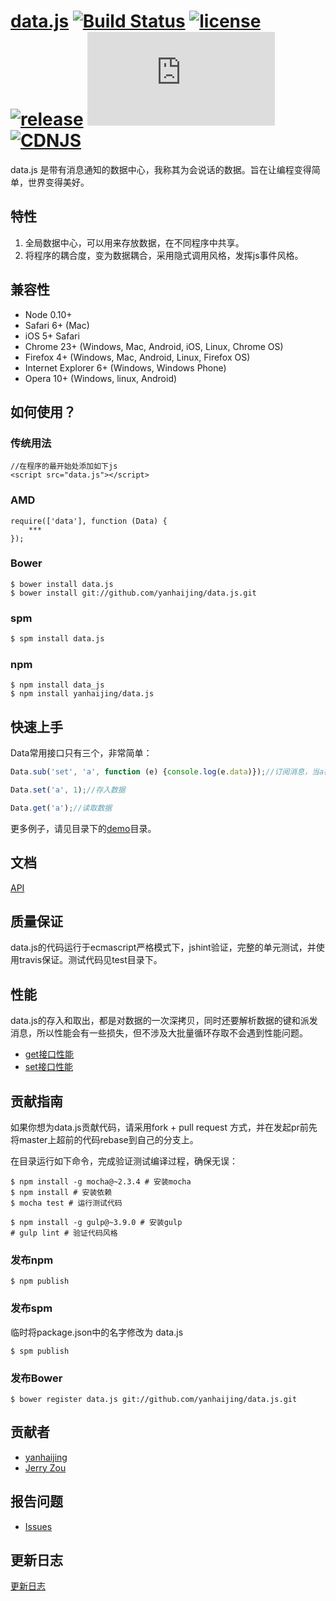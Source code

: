 # [data.js](https://github.com/yanhaijing/data.js) [![Build Status](https://travis-ci.org/yanhaijing/data.js.svg?branch=master)](https://travis-ci.org/yanhaijing/data.js) [![license](http://img.shields.io/npm/l/express.svg)](https://github.com/yanhaijing/data.js/blob/master/MIT-LICENSE.txt) [![release](https://img.shields.io/badge/release-v0.3.0-orange.svg)](https://github.com/yanhaijing/data.js/releases/tag/v0.3.0) [![spm package](http://spmjs.io/badge/data.js)](http://spmjs.io/package/data.js) [![CDNJS](https://img.shields.io/cdnjs/v/data.js.svg)](https://cdnjs.com/libraries/data.js)

data.js 是带有消息通知的数据中心，我称其为会说话的数据。旨在让编程变得简单，世界变得美好。

## 特性

1. 全局数据中心，可以用来存放数据，在不同程序中共享。
2. 将程序的耦合度，变为数据耦合，采用隐式调用风格，发挥js事件风格。

## 兼容性

- Node 0.10+
- Safari 6+ (Mac)
- iOS 5+ Safari
- Chrome 23+ (Windows, Mac, Android, iOS, Linux, Chrome OS)
- Firefox 4+ (Windows, Mac, Android, Linux, Firefox OS)
- Internet Explorer 6+ (Windows, Windows Phone)
- Opera 10+ (Windows, linux, Android)

## 如何使用？

### 传统用法

	//在程序的最开始处添加如下js
	<script src="data.js"></script>

### AMD

	require(['data'], function (Data) {
		***
	});

### Bower

    $ bower install data.js
    $ bower install git://github.com/yanhaijing/data.js.git

### spm

```bash
$ spm install data.js
```

### npm

	$ npm install data_js
	$ npm install yanhaijing/data.js

## 快速上手

Data常用接口只有三个，非常简单：

```javascript
Data.sub('set', 'a', function (e) {console.log(e.data)});//订阅消息，当a被设置时，会派发消息

Data.set('a', 1);//存入数据

Data.get('a');//读取数据
```

更多例子，请见目录下的[demo](demo)目录。

## 文档

[API](doc/api.md)

## 质量保证

data.js的代码运行于ecmascript严格模式下，jshint验证，完整的单元测试，并使用travis保证。测试代码见test目录下。

## 性能

data.js的存入和取出，都是对数据的一次深拷贝，同时还要解析数据的键和派发消息，所以性能会有一些损失，但不涉及大批量循环存取不会遇到性能问题。

- [get接口性能](http://jsperf.com/yanhaijing-data-js-get)
- [set接口性能](http://jsperf.com/yanhaijing-data-js-set)

## 贡献指南

如果你想为data.js贡献代码，请采用fork + pull request 方式，并在发起pr前先将master上超前的代码rebase到自己的分支上。

在目录运行如下命令，完成验证测试编译过程，确保无误：

	$ npm install -g mocha@~2.3.4 # 安装mocha
	$ npm install # 安装依赖
	$ mocha test # 运行测试代码

	$ npm install -g gulp@~3.9.0 # 安装gulp
	# gulp lint # 验证代码风格

### 发布npm
	
	$ npm publish

### 发布spm
临时将package.json中的名字修改为 data.js	

	$ spm publish

### 发布Bower
	
	$ bower register data.js git://github.com/yanhaijing/data.js.git


## 贡献者

- [yanhaijing](http://yanhaijing.com "yanhaijing's Blog")
- [Jerry Zou](https://github.com/zry656565)

## 报告问题

- [Issues](https://github.com/yanhaijing/data.js/issues "报告问题")

## 更新日志

[更新日志](CHANGELOG.md)







	

	

	


